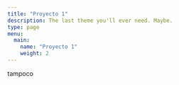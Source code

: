 ```yaml
---
title: "Proyecto 1"
description: The last theme you'll ever need. Maybe.
type: page
menu:
  main:
    name: "Proyecto 1"
    weight: 2
---
```

tampoco